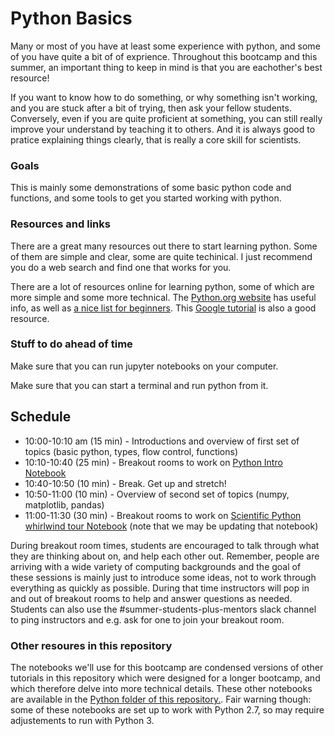# Python Basics

Many or most  of you have at least some experience with python, and some of you have quite a bit of of exprience. Throughout this bootcamp and this summer, an important thing to keep in mind is that you are eachother's best resource!

If you want to know how to do something, or why something isn't working, and you are stuck after a bit of trying, then ask your fellow students. Conversely, even if you are quite proficient at something, you can still really improve your understand by teaching it to others.  And it is always good to pratice explaining things clearly, that is really a core skill for scientists.


### Goals

This is mainly some demonstrations of some basic python code and functions, and some tools to get you started working with python.

### Resources and links

There are a great many resources out there to start learning python.  Some of them are simple and clear, some are quite techinical.   I 
just recommend you do a web search and find one that works for you.

There are a lot of resources online for learning python, some of which are more simple and some more technical. The [Python.org website](https://docs.python.org/3.8/) has useful info, as well as [a nice list for beginners](https://wiki.python.org/moin/BeginnersGuide/NonProgrammers). This [Google tutorial](https://developers.google.com/edu/python/) is also a good resource.

### Stuff to do ahead of time

Make sure that you can run jupyter notebooks on your computer.  

Make sure that you can start a terminal and run python from it.

## Schedule

- 10:00-10:10 am (15 min) - Introductions and overview of first set of topics (basic python, types, flow control, functions)
- 10:10-10:40 (25 min) - Breakout rooms to work on [Python Intro Notebook](https://github.com/KIPAC/BootCamp/blob/master/Python/Python%20Intro%20for%20summer%20students.ipynb)
- 10:40-10:50 (10 min) - Break. Get up and stretch!
- 10:50-11:00 (10 min) - Overview of second set of topics (numpy, matplotlib, pandas)
- 11:00-11:30 (30 min) - Breakout rooms to work on [Scientific Python whirlwind tour Notebook](../../Python/Python%20(3).ipynb) (note that we may be updating that notebook)

During breakout room times, students are encouraged to talk through what they are thinking about on, and help each other out. Remember, people are arriving with a wide variety of computing backgrounds and the goal of these sessions is mainly just to introduce some ideas, not to work through everything as quickly as possible. During that time instructors will pop in and out of breakout rooms to help and answer questions as needed. Students can also use the #summer-students-plus-mentors slack channel to ping instructors and e.g. ask for one to join your breakout room. 

### Other resoures in this repository
The notebooks we'll use for this bootcamp are condensed versions of other tutorials in this repository which were designed for a longer bootcamp, and which therefore delve into more technical details. These other notebooks are available in the [Python folder of this repository.](https://github.com/KIPAC/BootCamp/tree/master/Python). Fair warning though: some of these notebooks are set up to work with Python 2.7, so may require adjustements to run with Python 3.  


